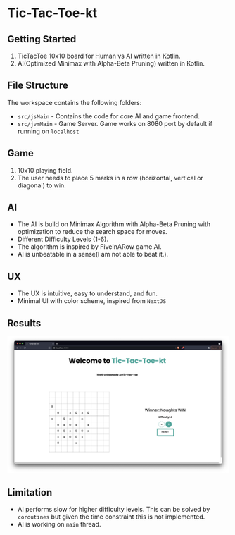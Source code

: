 # Tic-Tac-Toe-kt

## Getting Started
1. TicTacToe 10x10 board for Human vs AI written in Kotlin.
2. AI(Optimized Minimax with Alpha-Beta Pruning) written in Kotlin.

## File Structure
The workspace contains the following folders:
- `src/jsMain` - Contains the code for core AI and game frontend. 
- `src/jvmMain` - Game Server. Game works on 8080 port by default if running on `localhost`

## Game
1. 10x10 playing field.
2. The user needs to place 5 marks in a row (horizontal, vertical or diagonal) to win. 

## AI
- The AI is build on Minimax Algorithm with Alpha-Beta Pruning with optimization to reduce the search space for moves.
- Different Difficulty Levels (1-6).
- The algorithm is inspired by FiveInARow game AI. 
- AI is unbeatable in a sense(I am not able to beat it.).


## UX
- The UX is intuitive, easy to understand, and fun.
- Minimal UI with color scheme, inspired from `NextJS`

## Results
![result](result.png)

## Limitation
- AI performs slow for higher difficulty levels. This can be solved by `coroutines` but given the time constraint this is not implemented.
- AI is working on `main` thread.


